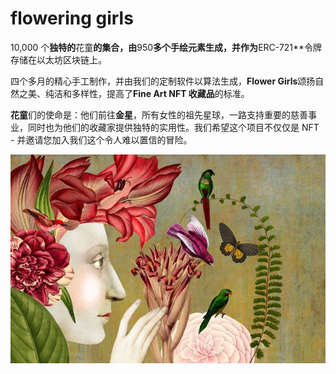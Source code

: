 # flowering girls

10,000 个**独特的**花童**的集合，由**950**多个手绘元素生成，并作为**ERC-721**令牌存储在以太坊区块链上。

四个多月的精心手工制作，并由我们的定制软件以算法生成，**Flower Girls**颂扬自然之美、纯洁和多样性，提高了**Fine Art NFT 收藏品**的标准。

**花童**们的使命是：他们前往**金星**，所有女性的祖先星球，一路支持重要的慈善事业，同时也为他们的收藏家提供独特的实用性。我们希望这个项目不仅仅是 NFT - 并邀请您加入我们这个令人难以置信的冒险。

![nft](01.jpg)
